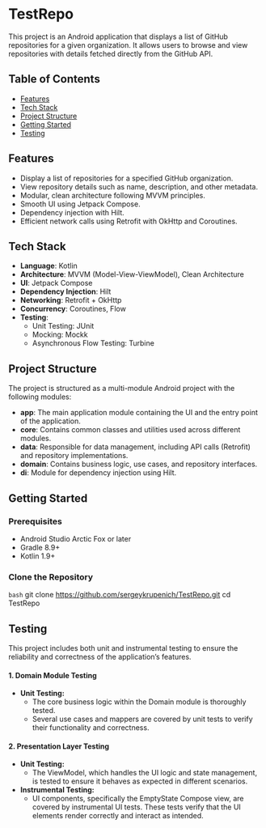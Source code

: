 # TestRepo

This project is an Android application that displays a list of GitHub repositories for a given organization. It allows users to browse and view repositories with details fetched directly from the GitHub API.

## Table of Contents
- [Features](#features)
- [Tech Stack](#tech-stack)
- [Project Structure](#project-structure)
- [Getting Started](#getting-started)
- [Testing](#testing)

## Features

- Display a list of repositories for a specified GitHub organization.
- View repository details such as name, description, and other metadata.
- Modular, clean architecture following MVVM principles.
- Smooth UI using Jetpack Compose.
- Dependency injection with Hilt.
- Efficient network calls using Retrofit with OkHttp and Coroutines.

## Tech Stack

- **Language**: Kotlin
- **Architecture**: MVVM (Model-View-ViewModel), Clean Architecture
- **UI**: Jetpack Compose
- **Dependency Injection**: Hilt
- **Networking**: Retrofit + OkHttp
- **Concurrency**: Coroutines, Flow
- **Testing**:
    - Unit Testing: JUnit
    - Mocking: Mockk
    - Asynchronous Flow Testing: Turbine

## Project Structure

The project is structured as a multi-module Android project with the following modules:

- **app**: The main application module containing the UI and the entry point of the application.
- **core**: Contains common classes and utilities used across different modules.
- **data**: Responsible for data management, including API calls (Retrofit) and repository implementations.
- **domain**: Contains business logic, use cases, and repository interfaces.
- **di**: Module for dependency injection using Hilt.

## Getting Started

### Prerequisites

- Android Studio Arctic Fox or later
- Gradle 8.9+
- Kotlin 1.9+

### Clone the Repository

```bash```
git clone https://github.com/sergeykrupenich/TestRepo.git
cd TestRepo

## Testing

This project includes both unit and instrumental testing to ensure the reliability and correctness of the application’s features.

#### 1. **Domain Module Testing**
- **Unit Testing:**
  - The core business logic within the Domain module is thoroughly tested.
  - Several use cases and mappers are covered by unit tests to verify their functionality and correctness.

#### 2. **Presentation Layer Testing**
- **Unit Testing:**
  - The ViewModel, which handles the UI logic and state management, is tested to ensure it behaves as expected in different scenarios.
- **Instrumental Testing:**
  - UI components, specifically the EmptyState Compose view, are covered by instrumental UI tests. These tests verify that the UI elements render correctly and interact as intended.

